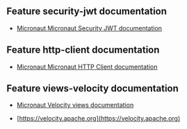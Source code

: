 ## Feature security-jwt documentation

- [Micronaut Micronaut Security JWT documentation](https://micronaut-projects.github.io/micronaut-security/latest/guide/index.html)

## Feature http-client documentation

- [Micronaut Micronaut HTTP Client documentation](https://docs.micronaut.io/latest/guide/index.html#httpClient)

## Feature views-velocity documentation

- [Micronaut Velocity views documentation](https://micronaut-projects.github.io/micronaut-views/latest/guide/index.html#velocity)

- [https://velocity.apache.org](https://velocity.apache.org)

